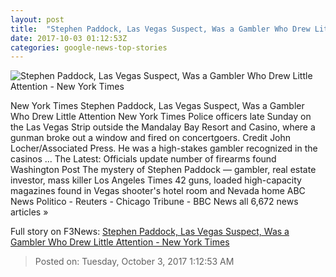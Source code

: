 ```yaml
---
layout: post
title:  "Stephen Paddock, Las Vegas Suspect, Was a Gambler Who Drew Little Attention - New York Times"
date: 2017-10-03 01:12:53Z
categories: google-news-top-stories
---
```


![Stephen Paddock, Las Vegas Suspect, Was a Gambler Who Drew Little Attention - New York Times](https://static01.nyt.com/images/2017/10/02/us/03Vegas-HP-slide-VRK0/03Vegas-HP-slide-VRK0-facebookJumbo-v2.jpg)

New York Times Stephen Paddock, Las Vegas Suspect, Was a Gambler Who Drew Little Attention New York Times Police officers late Sunday on the Las Vegas Strip outside the Mandalay Bay Resort and Casino, where a gunman broke out a window and fired on concertgoers. Credit John Locher/Associated Press. He was a high-stakes gambler recognized in the casinos ... The Latest: Officials update number of firearms found Washington Post The mystery of Stephen Paddock — gambler, real estate investor, mass killer Los Angeles Times 42 guns, loaded high-capacity magazines found in Vegas shooter's hotel room and Nevada home ABC News Politico - Reuters - Chicago Tribune - BBC News all 6,672 news articles »


Full story on F3News: [Stephen Paddock, Las Vegas Suspect, Was a Gambler Who Drew Little Attention - New York Times](http://www.f3nws.com/n/rEjxkD)

> Posted on: Tuesday, October 3, 2017 1:12:53 AM
